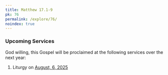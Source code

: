 ```yaml
---
title: Matthew 17.1-9
pk: 76
permalink: /explore/76/
noindex: true
---
```


### Upcoming Services

God willing, this Gospel will be proclaimed at the following services over the next year:


1. Liturgy on [August,  6, 2025](https://orthocal.info/readings/gregorian/2025/08/06/)
